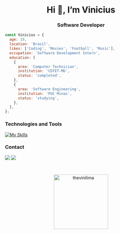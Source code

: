 <h1 align="center">Hi 👋, I’m Vinicius</h1>
<h3 align="center">Software Developer</h3>

```js
const Vinicius = {
  age: 19,
  location: 'Brazil',
  likes: ['Coding', 'Movies', 'Football', 'Music'],
  occupation: 'Software Development Intern',
  education: [
    {
      area: 'Computer Technician',
      institution: 'CEFET-MG',
      status: 'completed',
    },
    {
      area: 'Software Engineering',
      institution: 'PUC Minas',
      status: 'studying',
    },
  ],
};
```

### Technologies and Tools

[![My Skills](https://skillicons.dev/icons?i=js,ts,react,nodejs,css,html,java,py,git,docker)](https://skillicons.dev)


### Contact
<p>
  <a href="https://www.linkedin.com/in/vinicius-assis-lima" target="_blank"><img src="https://img.shields.io/badge/-LinkedIn-%230077B5?style=for-the-badge&logo=linkedin&logoColor=white" target="_blank"></a>
  <a href = "mailto:limavini@protonmail.com"><img src="https://img.shields.io/badge/ProtonMail-8B89CC?style=for-the-badge&logo=protonmail&logoColor=white" target="_blank"></a>
</p>

<br>

<p align="center">
  <a href="https://github.com/thevinilima">
    <img height="180em" src="https://github-readme-stats.vercel.app/api?username=thevinilima&show_icons=true&include_all_commits=true&count_private=true&theme=omni" alt="thevinilima" />
<!--     &nbsp;
    <img height="180em" src="https://github-readme-stats-eight-theta.vercel.app/api/top-langs/?username=thevinilima&layout=compact&langs_count=8&theme=omni"/> -->
  </a>
</p>
